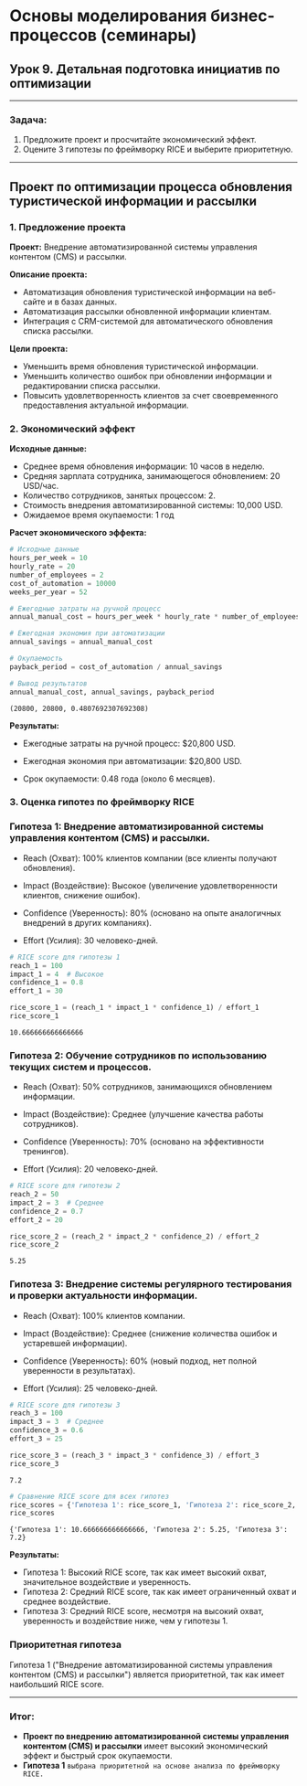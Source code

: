 # Основы моделирования бизнес-процессов (семинары)
## Урок 9. Детальная подготовка инициатив по оптимизации

---

### Задача:
1. Предложите проект и просчитайте экономический эффект.
2. Оцените 3 гипотезы по фреймворку RICE и выберите приоритетную.

---

## Проект по оптимизации процесса обновления туристической информации и рассылки

### 1. Предложение проекта

**Проект:** Внедрение автоматизированной системы управления контентом (CMS) и рассылки.

**Описание проекта:**
- Автоматизация обновления туристической информации на веб-сайте и в базах данных.
- Автоматизация рассылки обновленной информации клиентам.
- Интеграция с CRM-системой для автоматического обновления списка рассылки.

**Цели проекта:**
- Уменьшить время обновления туристической информации.
- Уменьшить количество ошибок при обновлении информации и редактировании списка рассылки.
- Повысить удовлетворенность клиентов за счет своевременного предоставления актуальной информации.

### 2. Экономический эффект

**Исходные данные:**
- Среднее время обновления информации: 10 часов в неделю.
- Средняя зарплата сотрудника, занимающегося обновлением: 20 USD/час.
- Количество сотрудников, занятых процессом: 2.
- Стоимость внедрения автоматизированной системы: 10,000 USD.
- Ожидаемое время окупаемости: 1 год

**Расчет экономического эффекта:**


```python
# Исходные данные
hours_per_week = 10
hourly_rate = 20
number_of_employees = 2
cost_of_automation = 10000
weeks_per_year = 52

# Ежегодные затраты на ручной процесс
annual_manual_cost = hours_per_week * hourly_rate * number_of_employees * weeks_per_year

# Ежегодная экономия при автоматизации
annual_savings = annual_manual_cost

# Окупаемость
payback_period = cost_of_automation / annual_savings

# Вывод результатов
annual_manual_cost, annual_savings, payback_period
```




    (20800, 20800, 0.4807692307692308)



**Результаты:**
- Ежегодные затраты на ручной процесс: $20,800 USD.

- Ежегодная экономия при автоматизации: $20,800 USD.

- Срок окупаемости: 0.48 года (около 6 месяцев).

### 3. Оценка гипотез по фреймворку RICE

### Гипотеза 1: Внедрение автоматизированной системы управления контентом (CMS) и рассылки.

- Reach (Охват): 100% клиентов компании (все клиенты получают обновления).

- Impact (Воздействие): Высокое (увеличение удовлетворенности клиентов, снижение ошибок).

- Confidence (Уверенность): 80% (основано на опыте аналогичных внедрений в других компаниях).

- Effort (Усилия): 30 человеко-дней.


```python
# RICE score для гипотезы 1
reach_1 = 100
impact_1 = 4  # Высокое
confidence_1 = 0.8
effort_1 = 30

rice_score_1 = (reach_1 * impact_1 * confidence_1) / effort_1
rice_score_1
```




    10.666666666666666



### Гипотеза 2: Обучение сотрудников по использованию текущих систем и процессов.

- Reach (Охват): 50% сотрудников, занимающихся обновлением информации.

- Impact (Воздействие): Среднее (улучшение качества работы сотрудников).

- Confidence (Уверенность): 70% (основано на эффективности тренингов).

- Effort (Усилия): 20 человеко-дней.


```python
# RICE score для гипотезы 2
reach_2 = 50
impact_2 = 3  # Среднее
confidence_2 = 0.7
effort_2 = 20

rice_score_2 = (reach_2 * impact_2 * confidence_2) / effort_2
rice_score_2
```




    5.25



### Гипотеза 3: Внедрение системы регулярного тестирования и проверки актуальности информации.

- Reach (Охват): 100% клиентов компании.

- Impact (Воздействие): Среднее (снижение количества ошибок и устаревшей информации).

- Confidence (Уверенность): 60% (новый подход, нет полной уверенности в результатах).

- Effort (Усилия): 25 человеко-дней.


```python
# RICE score для гипотезы 3
reach_3 = 100
impact_3 = 3  # Среднее
confidence_3 = 0.6
effort_3 = 25

rice_score_3 = (reach_3 * impact_3 * confidence_3) / effort_3
rice_score_3
```




    7.2




```python
# Сравнение RICE score для всех гипотез
rice_scores = {'Гипотеза 1': rice_score_1, 'Гипотеза 2': rice_score_2, 'Гипотеза 3': rice_score_3}
rice_scores
```




    {'Гипотеза 1': 10.666666666666666, 'Гипотеза 2': 5.25, 'Гипотеза 3': 7.2}



**Результаты:**
- Гипотеза 1: Высокий RICE score, так как имеет высокий охват, значительное воздействие и уверенность.
- Гипотеза 2: Средний RICE score, так как имеет ограниченный охват и среднее воздействие.
- Гипотеза 3: Средний RICE score, несмотря на высокий охват, уверенность и воздействие ниже, чем у гипотезы 1.

### Приоритетная гипотеза
Гипотеза 1 ("Внедрение автоматизированной системы управления контентом (CMS) и рассылки") является приоритетной, так как имеет наибольший RICE score.

---

### Итог:
- **Проект по внедрению автоматизированной системы управления контентом (CMS) и рассылки** имеет высокий экономический эффект и быстрый срок окупаемости.
- **Гипотеза 1** `выбрана приоритетной на основе анализа по фреймворку RICE.`
